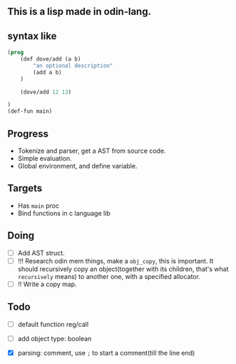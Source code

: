 ## This is a lisp made in odin-lang.



## syntax like

```lisp
(prog
	(def dove/add (a b)
		"an optional description"
		(add a b)
	)

    (dove/add 12 13)

)
(def-fun main)

```

## Progress
- Tokenize and parser, get a AST from source code.
- Simple evaluation.
- Global environment, and define variable.

## Targets
- Has `main` proc
- Bind functions in c language lib

## Doing
- [ ] Add AST struct.
- [ ] !!! Research odin mem things, make a `obj_copy`, this is important. It should recursively copy an object(together with its children, that's what `recursively` means) to another one, with a specified allocator.
- [ ] !! Write a copy map.

## Todo
- [ ] default function reg/call
- [ ] add object type: boolean
- [x] parsing: comment, use `;` to start a comment(till the line end)

